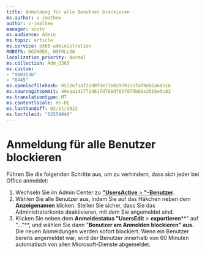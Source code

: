 ```yaml
---
title: Anmeldung für alle Benutzer blockieren
ms.author: v-jmathew
author: v-jmathew
manager: scotv
ms.audience: Admin
ms.topic: article
ms.service: o365-administration
ROBOTS: NOINDEX, NOFOLLOW
localization_priority: Normal
ms.collection: Adm_O365
ms.custom:
- "9003536"
- "6445"
ms.openlocfilehash: 05126f1af22d0fde73b029791c5faf8eb1a6d316
ms.sourcegitcommit: 49eaa1417714617d768df85fd79b65e35b6e5c83
ms.translationtype: MT
ms.contentlocale: de-DE
ms.lasthandoff: 02/11/2022
ms.locfileid: "62559040"
---
```

# <a name="block-sign-in-for-all-users"></a>Anmeldung für alle Benutzer blockieren

Führen Sie die folgenden Schritte aus, um zu verhindern, dass sich jeder bei Office anmeldet:

1. Wechseln Sie im Admin Center zu [**"UsersActive** > **"-Benutzer**](https://admin.microsoft.com/Adminportal/Home?source=applauncher#/users).
2. Wählen Sie alle Benutzer aus, indem Sie auf das Häkchen neben dem **Anzeigenamen** klicken. Stellen Sie sicher, dass Sie das Administratorkonto deaktivieren, mit dem Sie angemeldet sind.
3. Klicken Sie neben dem **Anmeldestatus "UsersEdit** >  **exportieren****" auf "..."**, und wählen Sie dann "**Benutzer am Anmelden blockieren" aus**. Die neuen Anmeldungen werden sofort blockiert. Wenn ein Benutzer bereits angemeldet war, wird der Benutzer innerhalb von 60 Minuten automatisch von allen Microsoft-Dienste abgemeldet.

